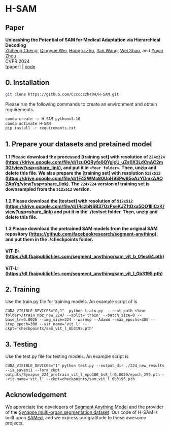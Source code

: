 # H-SAM

## Paper

<b>Unleashing the Potential of SAM for Medical Adaptation via Hierarchical Decoding</b> <br/>
[Zhiheng Cheng](https://scholar.google.com/citations?hl=zh-CN&user=JUy6POQAAAAJ), [Qingyue Wei](https://profiles.stanford.edu/qingyue-wei), [Hongru Zhu](https://pages.jh.edu/hzhu38/), [Yan Wang](https://wangyan921.github.io/), [Wei Shao](https://swsamleo.github.io/wei_shao.github.io/), and [Yuyin Zhou](https://yuyinzhou.github.io/) <br/>
CVPR 2024 <br/>
[paper] | [code](https://github.com/Cccccczh404/H-SAM)

## 0. Installation

```bash
git clone https://github.com/Cccccczh404/H-SAM.git
```
Please run the following commands to create an environment and obtain requirements.
```bash
conda create -n H-SAM python=3.10
conda activate H-SAM
pip install -r requirements.txt
```

## 1. Prepare your datasets and pretained model
#### 1.1 Please download the processed [training set] with resolution of `224x224` (https://drive.google.com/file/d/1zuOQRyfo0QYgjcU_uZs0X3LdCnAC2m3G/view?usp=share_link), and put it in `<Your folder>`. Then, unzip and delete this file. We also prepare the [training set] with resolution `512x512` (https://drive.google.com/file/d/1F42WMa80UpH98Pw95oAzYDmxAAO2ApYg/view?usp=share_link). The `224x224` version of training set is downsampled from the `512x512` version.
#### 1.2 Please download the [testset] with resolution of `512x512` (https://drive.google.com/file/d/1RczbNSB37OzPseKJZ1tDxa5OO1IIICzK/view?usp=share_link) and put it in the ./testset folder. Then, unzip and delete this file.
#### 1.3 Please download the pretrained SAM models from the original SAM repository (https://github.com/facebookresearch/segment-anything), and put them in the ./checkpoints folder. 
#### ViT-B: (https://dl.fbaipublicfiles.com/segment_anything/sam_vit_b_01ec64.pth) 
#### ViT-L: (https://dl.fbaipublicfiles.com/segment_anything/sam_vit_l_0b3195.pth) 

## 2. Training
Use the train.py file for training models. An example script of is
```
CUDA_VISIBLE_DEVICES="0,1"  python train.py  --root_path <Your folder>/train_npz_new_224/ --split='train' --batch_size=8 --base_lr=0.0026 --img_size=224 --warmup --AdamW --max_epochs=300 --stop_epoch=300 --vit_name='vit_l' --ckpt='checkpoints/sam_vit_l_0b3195.pth'
```

## 3. Testing
Use the test.py file for testing models. An example script is
```
CUDA_VISIBLE_DEVICES="1" python test.py --output_dir ./224_new_results --is_savenii --lora_ckpt outputs/Synapse_224_pretrain_vit_l_epo300_bs8_lr0.0026/epoch_299.pth --vit_name='vit_l' --ckpt=checkpoints/sam_vit_l_0b3195.pth
```

## Acknowledgement
We appreciate the developers of [Segment Anything Model](https://github.com/facebookresearch/segment-anything) and the provider of the [Synapse multi-organ segmentation dataset](https://www.synapse.org/#!Synapse:syn3193805/wiki/217789). Our code of H-SAM is built upon [SAMed](https://github.com/hitachinsk/SAMed), and we express our gratitude to these awesome projects.


